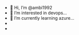 - 👋 Hi, I’m @ambi1992
- 👀 I’m interested in devops...
- 🌱 I’m currently learning azure...
-
-

<!---
ambi1992/ambi1992 is a ✨ special ✨ repository because its `README.md` (this file) appears on your GitHub profile.
You can click the Preview link to take a look at your changes.
--->

